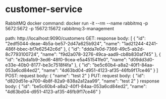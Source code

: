 # customer-service
RabbitMQ docker command: docker run -it --rm --name rabbitmq -p 5672:5672 -p 15672:15672 rabbitmq:3-management

path: http://localhost:9090/customers
    GET: 
        response body:
            [
                {
                    "id": "2edf5044-deae-4b5a-be57-2d47a625b924",
                    "name": "1ad21244-4241-486f-bbec-bf7e62542c6d"
                },
                {
                    "id": "ddda7e0d-7366-49c5-ab2d-8c7793100724",
                    "name": "f9d2a078-3276-49ca-aad9-cb8b830af745"
                },
                {
                    "id": "e2bda1b9-3ed6-48f0-9cea-e5a451541fe0",
                    "name": "d09dd3d0-e33e-40b0-8177-be3c7518f4fa"
                },
                {
                    "id": "be5c60b4-a8a2-40f1-84aa-053a6cd84ed2",
                    "name": "4d63bd04-d951-4123-af35-46fb9f17ce46"
                }
            ]
    POST:
        request body:
            {
            	"name": "test 2"
            }
    PUT:
        request body:
            {
                "id": "d820d51e-a700-4b8f-82a9-838a2a12aa99",
            	"name": "test 2"
            }
        response body:
            {
                "id": "be5c60b4-a8a2-40f1-84aa-053a6cd84ed2",
                "name": "4d63bd04-d951-4123-af35-46fb9f17ce46"
            }